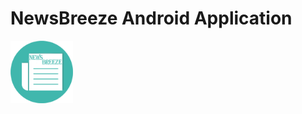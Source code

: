 # NewsBreeze Android Application
<img align="center" width="100px" height="100px" src="app/src/main/res/mipmap-xhdpi/app_icon.png" />
